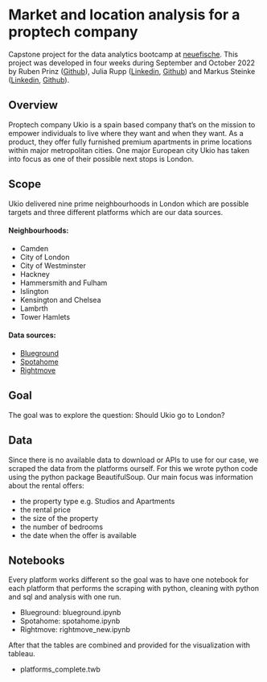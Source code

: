# Market and location analysis for a proptech company
Capstone project for the data analytics bootcamp at [neuefische](https://www.neuefische.de/). This project was developed in four weeks during September and October 2022 by Ruben Prinz ([Github](https://github.com/burned-py)), Julia Rupp ([Linkedin](https://www.linkedin.com/in/juliarupp1987/), [Github](https://github.com/juliarupp)) and Markus Steinke ([Linkedin](https://www.linkedin.com/in/markus-steinke001/), [Github](https://github.com/neovegeto)).

## Overview

Proptech company Ukio is a spain based company that’s on the mission to empower individuals to live where they want and when they want. As a product, they offer fully furnished premium apartments in prime locations within major metropolitan cities. One major European city Ukio has taken into focus as one of their possible next stops is London.

## Scope
Ukio delivered nine prime neighbourhoods in London which are possible targets and three different platforms which are our data sources. 

#### Neighbourhoods:
- Camden
- City of London
- City of Westminster
- Hackney 
- Hammersmith and Fulham
- Islington
- Kensington and Chelsea
- Lambrth
- Tower Hamlets

#### Data sources:
- [Blueground](https://www.theblueground.com/)
- [Spotahome](https://www.spotahome.com/)
- [Rightmove](https://www.rightmove.co.uk/)

## Goal 
The goal was to explore the question: Should Ukio go to London?

## Data
Since there is no available data to download or APIs to use for our case, we scraped the data from the platforms ourself.
For this we wrote python code using the python package BeautifulSoup.
Our main focus was information about the rental offers:
- the property type e.g. Studios and Apartments
- the rental price
- the size of the property
- the number of bedrooms
- the date when the offer is available

## Notebooks
Every platform works different so the goal was to have one notebook for each platform that performs the scraping with python, cleaning with python and sql and analysis with one run.
- Blueground: blueground.ipynb
- Spotahome: spotahome.ipynb
- Rightmove: rightmove_new.ipynb

After that the tables are combined and provided for the visualization with tableau.
- platforms_complete.twb
